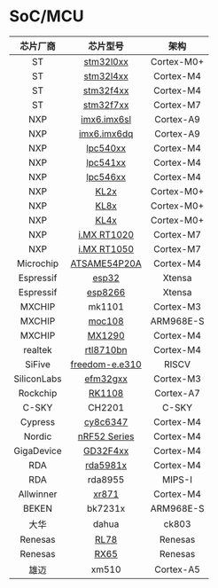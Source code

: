 # SoC/MCU

| 芯片厂商 | 芯片型号 | 架构 |
| :---: | :---: | :---: |
| ST | [stm32l0xx](https://www.st.com/en/microcontrollers/stm32l0-series.html?querycriteria=productId=SS1817) | Cortex-M0+ |
| ST | [stm32l4xx](https://www.st.com/content/st_com/en/products/microcontrollers/stm32-32-bit-arm-cortex-mcus/stm32-ultra-low-power-mcus/stm32l4-series.html?querycriteria=productId=SS1580) | Cortex-M4 |
| ST | [stm32f4xx](https://www.st.com/content/st_com/en/products/microcontrollers/stm32-32-bit-arm-cortex-mcus/stm32-high-performance-mcus/stm32f4-series.html?querycriteria=productId=SS1577) | Cortex-M4 |
| ST | [stm32f7xx](https://www.st.com/content/st_com/en/products/microcontrollers/stm32-32-bit-arm-cortex-mcus/stm32-high-performance-mcus/stm32f7-series.html?querycriteria=productId=SS1858) | Cortex-M7 |
| NXP | [imx6.imx6sl](https://www.nxp.com/products/processors-and-microcontrollers/arm-based-processors-and-mcus/i.mx-applications-processors/i.mx-6-processors/i.mx-6sololite-processors-single-core-low-power-epd-controller-arm-cortex-a9-core:i.MX6SL?lang=en&lang_cd=en&) | Cortex-A9 |
| NXP | [imx6.imx6dq](https://www.nxp.com/products/processors-and-microcontrollers/arm-based-processors-and-mcus/i.mx-applications-processors/i.mx-6-processors/i.mx-6quad-processors-high-performance-3d-graphics-hd-video-arm-cortex-a9-core:i.MX6Q?lang=en&lang_cd=en&) | Cortex-A9 |
| NXP | [lpc540xx](https://www.nxp.com/products/processors-and-microcontrollers/arm-based-processors-and-mcus/lpc-cortex-m-mcus/lpc54000-series-cortex-m4-mcus/power-efficient-microcontrollers-mcus-with-advanced-peripherals-based-on-arm-cortex-m4-core:LPC540XX?) | Cortex-M4 |
| NXP | [lpc541xx](https://www.nxp.com/products/processors-and-microcontrollers/arm-based-processors-and-mcus/lpc-cortex-m-mcus/lpc54000-series-cortex-m4-mcus/low-power-microcontrollers-mcus-based-on-arm-cortex-m4-cores-with-optional-cortex-m0-plus-co-processor:LPC541XX?) | Cortex-M4 |
| NXP | [lpc546xx](https://www.nxp.com/products/processors-and-microcontrollers/arm-based-processors-and-mcus/lpc-cortex-m-mcus/lpc54000-series-cortex-m4-mcus/power-efficient-microcontrollers-mcus-with-advanced-peripherals-based-on-arm-cortex-m4-core:LPC546XX?) | Cortex-M4 |
| NXP | [KL2x](https://www.nxp.com/products/processors-and-microcontrollers/arm-based-processors-and-mcus/kinetis-cortex-m-mcus/l-seriesultra-low-powerm0-plus/kinetis-kl2x-72-96mhz-usb-ultra-low-power-microcontrollers-mcus-based-on-arm-cortex-m0-plus-core:KL2x) | Cortex-M0+ |
| NXP | [KL8x](https://www.nxp.com/cn/products/processors-and-microcontrollers/arm-based-processors-and-mcus/kinetis-cortex-m-mcus/l-seriesultra-low-powerm0-plus/kinetis-kl8x-72-96-mhz-secure-ultra-low-power-microcontrollers-mcus-based-on-arm-cortex-m0-plus-core:KL8x) | Cortex-M0+ |
| NXP | [KL4x](https://www.nxp.com/products/processors-and-microcontrollers/arm-based-processors-and-mcus/kinetis-cortex-m-mcus/l-seriesultra-low-powerm0-plus/kinetis-kl4x-48-mhz-usb-segment-lcd-ultra-low-power-microcontrollers-mcus-based-on-arm-cortex-m0-plus-core:KL4x) | Cortex-M0+ |
| NXP | [i.MX RT1020](https://www.nxp.com/products/processors-and-microcontrollers/arm-based-processors-and-mcus/i.mx-applications-processors/i.mx-rt-series/i.mx-rt1020-crossover-processor-with-arm-cortex-m7-core:i.MX-RT1020) | Cortex-M7 |
| NXP | [i.MX RT1050](https://www.nxp.com/products/processors-and-microcontrollers/arm-based-processors-and-mcus/i.mx-applications-processors/i.mx-rt-series/i.mx-rt1050-crossover-processor-with-arm-cortex-m7-core:i.MX-RT1050) | Cortex-M7 |
| Microchip | [ATSAME54P20A](https://www.microchip.com/wwwproducts/en/ATSAME54P20A) | Cortex-M4 |
| Espressif | [esp32](https://www.espressif.com/zh-hans/products/hardware/esp32/overview) | Xtensa |
| Espressif | [esp8266](https://www.espressif.com/zh-hans/products/hardware/esp8266ex/overview) | Xtensa |
| MXCHIP | mk1101 | Cortex-M3 |
| MXCHIP | [moc108](http://www.mxchip.com/product/wifi_product/54) | ARM968E-S |
| MXCHIP | [MX1290](http://www.mxchip.com/product/wifi_product/55) | Cortex-M4 |
| realtek | [rtl8710bn](http://www.realtek.com.tw/products/productsview.aspx?langid=3&pfid=45&level=4&conn=3&prodid=361) | Cortex-M4 |
| SiFive | [freedom-e.e310](https://sifive.cdn.prismic.io/sifive%2F4d063bf8-3ae6-4db6-9843-ee9076ebadf7_fe310-g000.pdf) | RISCV |
| SiliconLabs | [efm32gxx](https://www.silabs.com/products/mcu/32-bit/efm32-gecko) | Cortex-M3 |
| Rockchip | [RK1108](http://www.rock-chips.com/a/cn/news/rockchip/2016/1017/793.html) | Cortex-A7 |
| C-SKY | CH2201 | C-SKY |
| Cypress | [cy8c6347](http://www.cypress.com/documentation/datasheets/psoc-6-mcu-psoc-63-ble-datasheet-programmable-system-chip-psoc) | Cortex-M4 |
| Nordic | [nRF52 Series](https://www.nordicsemi.com/eng/Products/nRF52-Series-SoC) | Cortex-M4 |
| GigaDevice | [GD32F4xx](http://gd32mcu.21ic.com/documents#001) | Cortex-M4 |
| RDA | [rda5981x](http://www.rdamicro.com/cn/rda5981) | Cortex-M4 |
| RDA | rda8955 | MIPS-I |
| Allwinner | [xr871](http://www.xradiotech.com/product/XR871.php) | Cortex-M4 |
| BEKEN | bk7231x | ARM968E-S |
| 大华 | dahua | ck803 |
| Renesas | [RL78](https://www2.renesas.cn/cn/zh/products/microcontrollers-microprocessors/rl78.html) | Renesas |
| Renesas | [RX65](https://www2.renesas.cn/cn/zh/products/microcontrollers-microprocessors/rx.html) | Renesas |
| 雄迈 | xm510 | Cortex-A5 |



